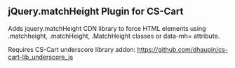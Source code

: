 ## jQuery.matchHeight Plugin for CS-Cart
Adds jquery.matchHeight CDN library to force HTML elements using .matchheight, .matchHeight, .MatchHeight classes or data-mh= attribute.

Requires CS-Cart underscore library addon: https://github.com/dhaupin/cs-cart-lib_underscore_js
